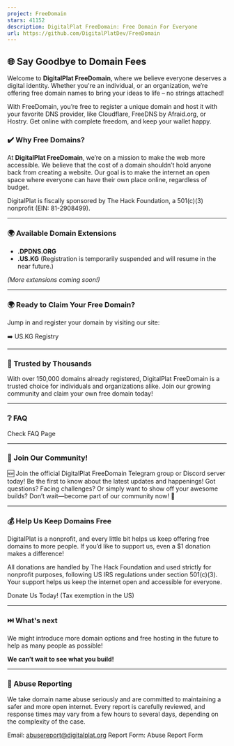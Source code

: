 ```yaml
---
project: FreeDomain
stars: 41152
description: DigitalPlat FreeDomain: Free Domain For Everyone
url: https://github.com/DigitalPlatDev/FreeDomain
---
```


🌐 Say Goodbye to Domain Fees
-----------------------------

Welcome to **DigitalPlat FreeDomain**, where we believe everyone deserves a digital identity. Whether you're an individual, or an organization, we’re offering free domain names to bring your ideas to life – no strings attached!

With FreeDomain, you’re free to register a unique domain and host it with your favorite DNS provider, like Cloudflare, FreeDNS by Afraid.org, or Hostry. Get online with complete freedom, and keep your wallet happy.

### ✔️ Why Free Domains?

At **DigitalPlat FreeDomain**, we’re on a mission to make the web more accessible. We believe that the cost of a domain shouldn’t hold anyone back from creating a website. Our goal is to make the internet an open space where everyone can have their own place online, regardless of budget.

DigitalPlat is fiscally sponsored by The Hack Foundation, a 501(c)(3) nonprofit (EIN: 81-2908499).

* * *

### 🌍 Available Domain Extensions

-   **.DPDNS.ORG**
-   **.US.KG** (Registration is temporarily suspended and will resume in the near future.)

_(More extensions coming soon!)_

* * *

### 🌍 Ready to Claim Your Free Domain?

Jump in and register your domain by visiting our site:

➡️ US.KG Registry

* * *

### 🌟 Trusted by Thousands

With over 150,000 domains already registered, DigitalPlat FreeDomain is a trusted choice for individuals and organizations alike. Join our growing community and claim your own free domain today!

* * *

### ❔ FAQ

Check FAQ Page

* * *

### 🤝 Join Our Community!

🆕 Join the official DigitalPlat FreeDomain Telegram group or Discord server today! Be the first to know about the latest updates and happenings! Got questions? Facing challenges? Or simply want to show off your awesome builds? Don’t wait—become part of our community now! 🚀

* * *

### 💰 Help Us Keep Domains Free

DigitalPlat is a nonprofit, and every little bit helps us keep offering free domains to more people. If you’d like to support us, even a $1 donation makes a difference!

All donations are handled by The Hack Foundation and used strictly for nonprofit purposes, following US IRS regulations under section 501(c)(3). Your support helps us keep the internet open and accessible for everyone.

Donate Us Today! (Tax exemption in the US)

* * *

### ⏭️ What's next

We might introduce more domain options and free hosting in the future to help as many people as possible!

**We can’t wait to see what you build!**

* * *

### 🚨 Abuse Reporting

We take domain name abuse seriously and are committed to maintaining a safer and more open internet. Every report is carefully reviewed, and response times may vary from a few hours to several days, depending on the complexity of the case.

Email: abusereport@digitalplat.org Report Form: Abuse Report Form

